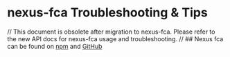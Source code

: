 # nexus-fca Troubleshooting & Tips

// This document is obsolete after migration to nexus-fca. Please refer to the new API docs for nexus-fca usage and troubleshooting.
// ## Nexus fca can be found on [npm](https://www.npmjs.com/package/nexus-fca) and [GitHub](https://github.com/Nexus-016/Nexus-fCA)
